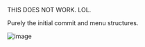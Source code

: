 THIS DOES NOT WORK. LOL.

Purely the initial commit and menu structures.

![image](https://github.com/user-attachments/assets/b73dfd96-5e17-420c-8837-e259aee96b8c)

